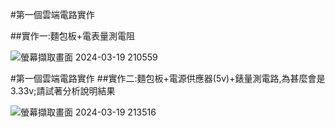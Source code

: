 
#第一個雲端電路實作

##實作一:麵包板+電表量測電阻

![螢幕擷取畫面 2024-03-19 210559](https://github.com/Hongxiang29/Lawyer/assets/162286627/14f6bf57-e830-4c0c-96af-1b82def6a7e7)


#第一個雲端電路實作
##實作二:麵包板+電源供應器(5v)+錶量測電路,為甚麼會是3.33v;請試著分析說明結果

![螢幕擷取畫面 2024-03-19 213516](https://github.com/Hongxiang29/Lawyer/assets/162286627/72de4058-e9da-45c0-8ccb-1080a6b7a505)
